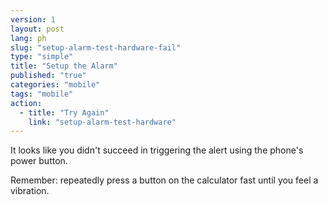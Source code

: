 ```yaml
---
version: 1
layout: post
lang: ph
slug: "setup-alarm-test-hardware-fail"
type: "simple"
title: "Setup the Alarm"
published: "true"
categories: "mobile"
tags: "mobile"
action: 
  - title: "Try Again"
    link: "setup-alarm-test-hardware"
---
```


It looks like you didn't succeed in triggering the alert using the phone's power button.

Remember: repeatedly press a button on the calculator fast until you feel a vibration.
